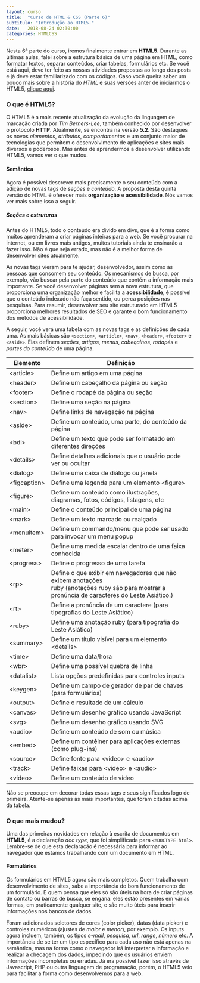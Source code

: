 ```yaml
---
layout: curso
title:  "Curso de HTML & CSS (Parte 6)"
subtitulo: "Introdução ao HTML5."
date:   2018-08-24 02:30:00
categories: HTMLCSS
---
```


Nesta 6ª parte do curso, iremos finalmente entrar em **HTML5**. Durante as últimas aulas, falei sobre a estrutura básica de uma página em HTML, como formatar textos, separar conteúdos, criar tabelas, formulários etc. Se você está aqui, deve ter feito as nossas atividades propostas ao longo dos posts e já deve estar familiarizado com os códigos. Caso você queira saber um pouco mais sobre a história do *HTML* e suas versões anter de iniciarmos o HTML5, [clique aqui](https://pt.wikipedia.org/wiki/HTML#Hist%C3%B3ria).

### O que é HTML5?

O HTML5 é a mais recente atualização da evolução da linguagem de marcação criada por *Tim Berners-Lee*, também conhecido por desenvolver o protocolo **HTTP**. Atualmente, se encontra na versão **5.2**. São destaques os novos *elementos*, *atributos*, *comportamentos* e um conjunto maior de tecnologias que permitem o desenvolvimento de aplicações e sites mais diversos e poderosos. Mas antes de aprendermos a desenvolver utilizando HTML5, vamos ver o que mudou.

#### Semântica

Agora é possível descrever mais precisamente o seu conteúdo com a adição de novas tags de *seções* e *conteúdo*. A proposta desta quinta versão do HTML é oferecer mais **organização** e **acessibilidade**. Nós vamos ver mais sobre isso a seguir.

##### Seções e estruturas

Antes do HTML5, todo o conteúdo era divido em divs, que é a forma como muitos aprenderam a criar páginas inteiras para a web. Se você procurar na internet, ou em livros mais antigos, muitos tutoriais ainda te ensinarão a fazer isso. Não é que seja errado, mas não é a melhor forma de desenvolver sites atualmente.

As novas tags vieram para te ajudar, desenvolvedor, assim como as pessoas que consomem seu conteúdo. Os mecanismos de busca, por exemplo, vão buscar pela parte do conteúdo que contém a informação mais importante. Se você desenvolver páginas sem a nova estrutura, que proporciona uma organização melhor e facilita a **acessibilidade**, é possível que o conteúdo indexado não faça sentido, ou perca posições nas pesquisas. Para resumir, desenvolver seu site estruturado em HTML5 proporciona melhores resultados de SEO e garante o bom funcionamento dos métodos de acessibilidade.

A seguir, você verá uma tabela com as novas tags e as definições de cada uma. As mais básicas são ```<section>```, ```<article>```, ```<nav>```, ```<header>```, ```<footer>``` e ```<aside>```. Elas definem *seções*, *artigos*, *menus*, *cabeçalhos*, *rodapés* e *partes do conteúdo* de uma página.

Elemento              |    Definição
----------------------|-----------------------------------------
&#60;article&#62;	    | Define um artigo em uma página
&#60;header&#62;	    | Define um cabeçalho da página ou seção
&#60;footer&#62;		  | Define o rodapé da página ou seção
&#60;section&#62;		  | Define uma seção na página
&#60;nav&#62;	        | Define links de navegação na página
&#60;aside&#62;		    | Define um conteúdo, uma parte, do conteúdo da página
&#60;bdi&#62;	        | Define um texto que pode ser formatado em diferentes direções
&#60;details&#62;		  | Define detalhes adicionais que o usuário pode ver ou ocultar
&#60;dialog&#62;		  | Define uma caixa de diálogo ou janela
&#60;figcaption&#62;	|	Define uma legenda para um elemento &#60;figure&#62;
&#60;figure&#62;		  | Define um conteúdo como ilustrações, diagramas, fotos, códigos, listagens, etc
&#60;main&#62;		    | Define o conteúdo principal de uma página
&#60;mark&#62;		    | Define um texto marcado ou realçado
&#60;menuitem&#62;		| Define um commando/menu que pode ser usado para invocar um menu popup
&#60;meter&#62;		    | Define uma medida escalar dentro de uma faixa conhecida
&#60;progress&#62;		| Define o progresso de uma tarefa
&#60;rp&#62;		      | Define o que exibir em navegadores que não exibem anotações<br>ruby (anotações ruby são para mostrar a pronúncia de caracteres do Leste Asiático.)
&#60;rt&#62;		      | Define a pronúncia de um caractere (para tipografias do Leste Asiático)
&#60;ruby&#62;		    | Define uma anotação ruby (para tipografia do Leste Asiático)
&#60;summary&#62;		  | Define um título visível para um elemento &#60;details&#62;
&#60;time&#62;		    | Define uma data/hora
&#60;wbr&#62;		      | Define uma possível quebra de linha
&#60;datalist&#62;		| Lista opções predefinidas para controles inputs
&#60;keygen&#62;		  | Define um campo de gerador de par de chaves (para formulários)
&#60;output&#62;		  | Define o resultado de um cálculo
&#60;canvas&#62;		  | Define um desenho gráfico usando JavaScript
&#60;svg&#62;		      | Define um desenho gráfico usando SVG
&#60;audio&#62;		    | Define um conteúdo de som ou música
&#60;embed&#62;		    | Define um contêiner para aplicações externas (como plug-ins)
&#60;source&#62;		  | Define fonte para &#60;video&#62; e &#60;audio&#62;
&#60;track&#62;		    | Define faixas para &#60;video&#62; e &#60;audio&#62;
&#60;video&#62;		    | Define um conteúdo de vídeo

Não se preocupe em decorar todas essas tags e seus significados logo de primeira. Atente-se apenas às mais importantes, que foram citadas acima da tabela.

### O que mais mudou?

Uma das primeiras novidades em relação à escrita de documentos em **HTML5**, é a declaração *doc type*, que foi simplificada para ```<!DOCTYPE html>```. Lembre-se de que esta declaração é necessária para informar ao navegador que estamos trabalhando com um documento em HTML.

#### Formulários

Os formulários em HTML5 agora são mais completos. Quem trabalha com desenvolvimento de sites, sabe a importância do bom funcionamento de um formulário. E quem pensa que eles só são úteis na hora de criar páginas de contato ou barras de busca, se engana: eles estão presentes em várias formas, em praticamente qualquer site, e são muito úteis para inserir informações nos bancos de dados.

Foram adicionados seletores de cores (color picker), datas (data picker) e controles numéricos (ajustes de *maior* e *menor*), por exemplo. Os inputs agora incluem, também, os tipos *e-mail*, *pesquisa*, *url*, *range*, *número* etc. A importância de se ter um tipo específico para cada uso não está apenas na semântica, mas na forma como o navegador irá interpretar a informação e realizar a checagem dos dados, impedindo que os usuários enviem informações incompletas ou erradas. Já era possível fazer isso através de Javascript, PHP ou outra linguagem de programação, porém, o HTML5 veio para facilitar a forma como desenvolvemos para a web.
